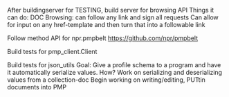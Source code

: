 After buildingserver for TESTING, build server for browsing API
    Things it can do:
        DOC Browsing: can follow any link and sign all requests
        Can allow for input on any href-template and then turn that into a followable link

Follow method API for npr.pmpbelt
https://github.com/npr/pmpbelt


Build tests for pmp_client.Client

Build tests for json_utils
Goal: Give a profile schema to a program and have it automatically serialize values. How?
Work on serializing and deserializing values from a collection-doc
Begin working on writing/editing, PUTtin documents into PMP

